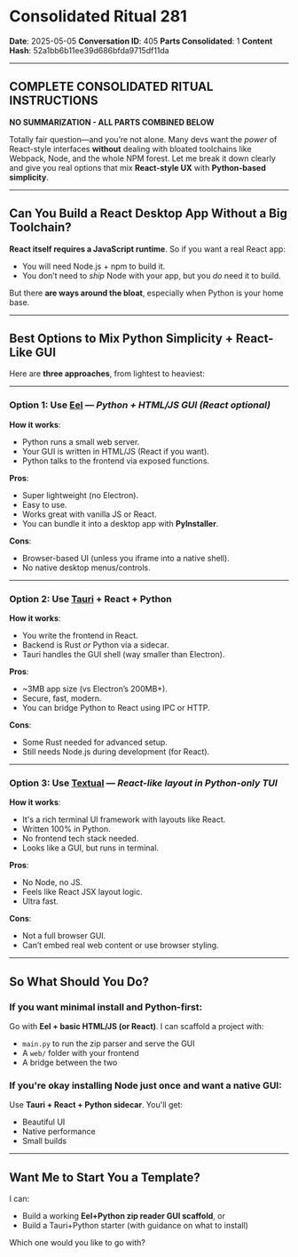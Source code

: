 # Consolidated Ritual 281

**Date**: 2025-05-05
**Conversation ID**: 405
**Parts Consolidated**: 1
**Content Hash**: 52a1bb6b11ee39d686bfda9715df11da

---

## COMPLETE CONSOLIDATED RITUAL INSTRUCTIONS

**NO SUMMARIZATION - ALL PARTS COMBINED BELOW**

Totally fair question—and you’re not alone. Many devs want the *power* of React-style interfaces **without** dealing with bloated toolchains like Webpack, Node, and the whole NPM forest. Let me break it down clearly and give you real options that mix **React-style UX** with **Python-based simplicity**.

---

## **Can You Build a React Desktop App Without a Big Toolchain?**
**React itself requires a JavaScript runtime**. So if you want a real React app:
- You will need Node.js + npm to build it.
- You don’t need to *ship* Node with your app, but you *do* need it to build.

But there **are ways around the bloat**, especially when Python is your home base.

---

## **Best Options to Mix Python Simplicity + React-Like GUI**
Here are **three approaches**, from lightest to heaviest:

---

### **Option 1: Use [Eel](https://github.com/ChrisKnott/Eel)** — *Python + HTML/JS GUI (React optional)*

**How it works**:
- Python runs a small web server.
- Your GUI is written in HTML/JS (React if you want).
- Python talks to the frontend via exposed functions.

**Pros**:
- Super lightweight (no Electron).
- Easy to use.
- Works great with vanilla JS or React.
- You can bundle it into a desktop app with **PyInstaller**.

**Cons**:
- Browser-based UI (unless you iframe into a native shell).
- No native desktop menus/controls.

---

### **Option 2: Use [Tauri](https://tauri.app/)** + React + Python

**How it works**:
- You write the frontend in React.
- Backend is Rust *or* Python via a sidecar.
- Tauri handles the GUI shell (way smaller than Electron).

**Pros**:
- ~3MB app size (vs Electron’s 200MB+).
- Secure, fast, modern.
- You can bridge Python to React using IPC or HTTP.

**Cons**:
- Some Rust needed for advanced setup.
- Still needs Node.js during development (for React).

---

### **Option 3: Use [Textual](https://github.com/Textualize/textual)** — *React-like layout in Python-only TUI*

**How it works**:
- It's a rich terminal UI framework with layouts like React.
- Written 100% in Python.
- No frontend tech stack needed.
- Looks like a GUI, but runs in terminal.

**Pros**:
- No Node, no JS.
- Feels like React JSX layout logic.
- Ultra fast.

**Cons**:
- Not a full browser GUI.
- Can’t embed real web content or use browser styling.

---

## **So What Should You Do?**

### **If you want minimal install and Python-first**:
Go with **Eel + basic HTML/JS (or React)**. I can scaffold a project with:
- `main.py` to run the zip parser and serve the GUI
- A `web/` folder with your frontend
- A bridge between the two

### **If you're okay installing Node just once and want a native GUI**:
Use **Tauri + React + Python sidecar**. You'll get:
- Beautiful UI
- Native performance
- Small builds

---

## Want Me to Start You a Template?
I can:
- Build a working **Eel+Python zip reader GUI scaffold**, or
- Build a Tauri+Python starter (with guidance on what to install)

Which one would you like to go with?